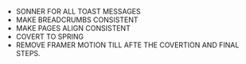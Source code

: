* SONNER FOR ALL TOAST MESSAGES
* MAKE BREADCRUMBS CONSISTENT
* MAKE PAGES ALIGN CONSISTENT
* COVERT TO SPRING
* REMOVE FRAMER MOTION TILL AFTE THE COVERTION AND FINAL STEPS.
